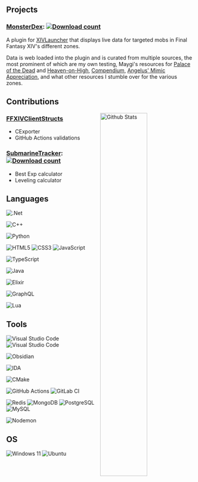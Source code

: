 ## Projects
### [MonsterDex](https://github.com/wolfcomp/MonsterDex): [![Download count](https://img.shields.io/endpoint?url=https://qzysathwfhebdai6xgauhz4q7m0mzmrf.lambda-url.us-east-1.on.aws/DeepDungeonDex)](https://github.com/wolfcomp/MonsterDex)
A plugin for [XIVLauncher](https://github.com/goatcorp/FFXIVQuickLauncher) that displays live data for targeted mobs in Final Fantasy XIV's different zones.

Data is web loaded into the plugin and is curated from multiple sources, the most prominent of which are my own testing, Maygi's resources for [Palace of the Dead](https://docs.google.com/document/d/1oV_SIs5L9kD_NHO2ZsU4Tw8R6iQ4v1RC5fZPQqK6cD8/view) and [Heaven-on-High](https://docs.google.com/document/d/1YVBSTOgJO-xOAB6YyKZEZRikjXFPle6Ihf_E7VdmQnI/view), [Compendium](https://www.ddcompendium.com/), [Angelus' Mimic Appreciation](https://discord.gg/ffxivsolo), and what other resources I stumble over for the various zones.

## Contributions
<picture>
  <img align="right" alt="Github Stats" width="50%" src="https://stats.wildwolf.dev/?username=wolfcomp&include_all_commits=true&show_icons=true&bg_color=161c26&text_color=8a59a6&icon_color=8a59a6&title_color=d376db&hide_border=true">
</picture>

### [FFXIVClientStructs](https://github.com/aers/FFXIVClientStructs)
- CExporter
- GitHub Actions validations

### [SubmarineTracker](https://github.com/Infiziert90/SubmarineTracker): [![Download count](https://img.shields.io/endpoint?url=https://qzysathwfhebdai6xgauhz4q7m0mzmrf.lambda-url.us-east-1.on.aws/SubmarineTracker)](https://github.com/Infiziert90/SubmarineTracker)
- Best Exp calculator
- Leveling calculator

## Languages
![.Net](https://img.shields.io/badge/C%23-5C2D91?style=for-the-badge&logo=.net&logoColor=white)

![C++](https://img.shields.io/badge/C++-%2300599C?style=for-the-badge&logo=c%2B%2B&logoColor=white)

![Python](https://img.shields.io/badge/python-3670A0?style=for-the-badge&logo=python&logoColor=ffdd54)

![HTML5](https://img.shields.io/badge/html5-%23E34F26.svg?style=for-the-badge&logo=html5&logoColor=white) 
![CSS3](https://img.shields.io/badge/css-%231572B6.svg?style=for-the-badge&logo=css3&logoColor=white) 
![JavaScript](https://img.shields.io/badge/javascript-%23323330.svg?style=for-the-badge&logo=javascript&logoColor=%23F7DF1E) 

![TypeScript](https://img.shields.io/badge/TypeScript-3178C6?style=for-the-badge&logo=typescript&logoColor=white)

![Java](https://img.shields.io/badge/java-%23ED8B00.svg?style=for-the-badge&logo=openjdk&logoColor=white)

![Elixir](https://img.shields.io/badge/elixir-%234B275F.svg?style=for-the-badge&logo=elixir&logoColor=white)

![GraphQL](https://img.shields.io/badge/-GraphQL-E10098?style=for-the-badge&logo=graphql&logoColor=white)

![Lua](https://img.shields.io/badge/lua-%232C2D72.svg?style=for-the-badge&logo=lua&logoColor=white)


## Tools
![Visual Studio Code](https://custom-icon-badges.demolab.com/badge/Visual%20Studio-5C2D91.svg?style=for-the-badge&logo=visual-studio&logoColor=white)
![Visual Studio Code](https://custom-icon-badges.demolab.com/badge/Visual%20Studio%20Code-0078d7.svg?style=for-the-badge&logo=vsc&logoColor=white)

![Obsidian](https://img.shields.io/badge/Obsidian-%23483699.svg?style=for-the-badge&logo=obsidian&logoColor=white)

![IDA](https://custom-icon-badges.demolab.com/badge/IDA-gray?style=for-the-badge&logoColor=white&logo=ida)

![CMake](https://img.shields.io/badge/CMake-064F8C?style=for-the-badge&logo=cmake&logoColor=white)

![GitHub Actions](https://img.shields.io/badge/GitHub_Actions-2088FF?style=for-the-badge&logo=github-actions&logoColor=white)
![GitLab CI](https://img.shields.io/badge/gitlab%20ci-%23181717.svg?style=for-the-badge&logo=gitlab&logoColor=white)

![Redis](https://img.shields.io/badge/Redis-DC382D?style=for-the-badge&logo=redis&logoColor=white)
![MongoDB](https://img.shields.io/badge/-MongoDB-13aa52?style=for-the-badge&logo=mongodb&logoColor=white)
![PostgreSQL](https://img.shields.io/badge/PostgreSQL-316192?style=for-the-badge&logo=postgresql&logoColor=white)
![MySQL](https://img.shields.io/badge/mysql-4479A1.svg?style=for-the-badge&logo=mysql&logoColor=white)

![Nodemon](https://img.shields.io/badge/NODEMON-%23323330.svg?style=for-the-badge&logo=nodemon&logoColor=%BBDEAD)

## OS
![Windows 11](https://img.shields.io/badge/Windows%2011-%230079d5.svg?style=for-the-badge&logo=Windows%2011&logoColor=white)
![Ubuntu](https://img.shields.io/badge/Ubuntu-E95420?style=for-the-badge&logo=ubuntu&logoColor=white)
